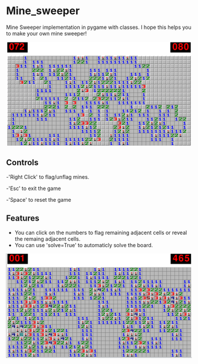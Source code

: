 # Mine_sweeper
Mine Sweeper implementation in pygame with classes. I hope this helps you to make your own mine sweeper!

![game](image1.png)

## Controls
-'Right Click' to flag/unflag mines.

-'Esc' to exit the game

-'Space' to reset the game

## Features
- You can click on the numbers to flag remaining adjacent cells or reveal the remaing adjacent cells.
- You can use 'solve=True' to automaticly solve the board.


![50/50](image2.png)

